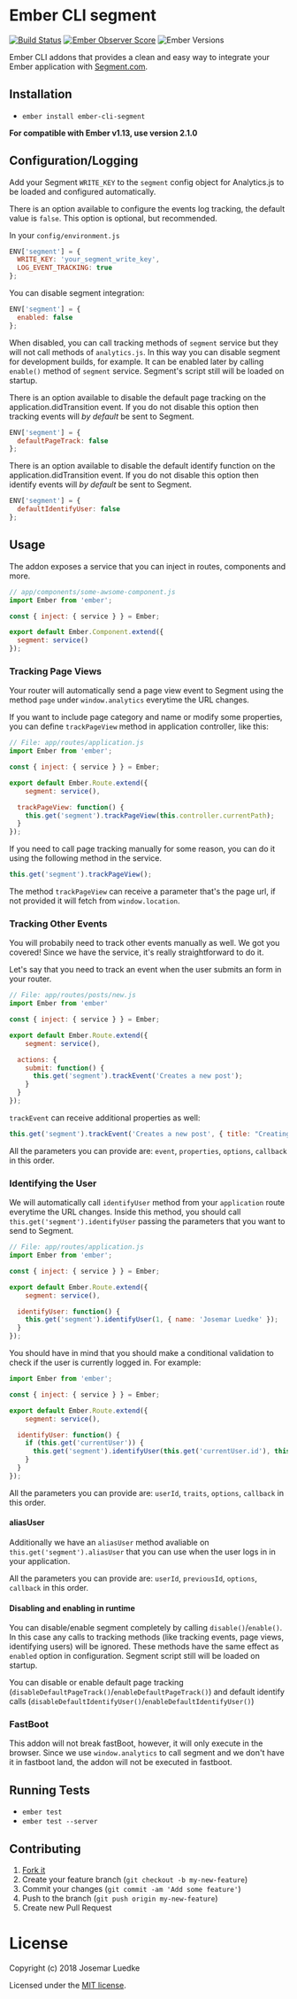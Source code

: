 # Ember CLI segment
[![Build Status](https://travis-ci.org/josemarluedke/ember-cli-segment.svg?branch=master)](https://travis-ci.org/josemarluedke/ember-cli-segment)
[![Ember Observer Score](https://emberobserver.com/badges/ember-cli-segment.svg)](https://emberobserver.com/addons/ember-cli-segment)
![Ember Versions](https://embadge.io/v1/badge.svg?start=2.12.0)


Ember CLI addons that provides a clean and easy way to integrate your Ember application with [Segment.com](https://segment.com/).

## Installation

* `ember install ember-cli-segment`

**For compatible with Ember v1.13, use version 2.1.0**

## Configuration/Logging

Add your Segment `WRITE_KEY` to the `segment` config object for Analytics.js to be loaded and configured automatically.

There is an option available to configure the events log tracking, the default value is `false`. This option is optional, but recommended.

In your `config/environment.js`

```js
ENV['segment'] = {
  WRITE_KEY: 'your_segment_write_key',
  LOG_EVENT_TRACKING: true
};

```

You can disable segment integration:

```js
ENV['segment'] = {
  enabled: false
};
```

When disabled, you can call tracking methods of `segment` service but they will not call methods of
`analytics.js`. In this way you can disable segment for development builds, for example. It can be
enabled later by calling `enable()` method of `segment` service. Segment's script still will be loaded
on startup.

There is an option available to disable the default page tracking on the application.didTransition event. If you do not disable this option then tracking events will *by default* be sent to Segment.

```js
ENV['segment'] = {
  defaultPageTrack: false
};
```

There is an option available to disable the default identify function on the application.didTransition event. If you do not disable this option then identify events will *by default* be sent to Segment.

```js
ENV['segment'] = {
  defaultIdentifyUser: false
};
```

## Usage

The addon exposes a service that you can inject in routes, components and more.

```js
// app/components/some-awsome-component.js
import Ember from 'ember';

const { inject: { service } } = Ember;

export default Ember.Component.extend({
  segment: service()
});

```

### Tracking Page Views

Your router will automatically send a page view event to Segment using the method `page` under `window.analytics` everytime the URL changes.

If you want to include page category and name or modify some properties, you can define `trackPageView` method
in application controller, like this:

```js
// File: app/routes/application.js
import Ember from 'ember';

const { inject: { service } } = Ember;

export default Ember.Route.extend({
	segment: service(),

  trackPageView: function() {
    this.get('segment').trackPageView(this.controller.currentPath);
  }
});
```

If you need to call page tracking manually for some reason, you can do it using the following method in the service.

```js
this.get('segment').trackPageView();
```

The method `trackPageView` can receive a parameter that's the page url, if not provided it will fetch from `window.location`.

### Tracking Other Events

You will probabily need to track other events manually as well. We got you covered! Since we have the service, it's really straightforward to do it.

Let's say that you need to track an event when the user submits an form in your router.


```js
// File: app/routes/posts/new.js
import Ember from 'ember'

const { inject: { service } } = Ember;

export default Ember.Route.extend({
	segment: service(),

  actions: {
    submit: function() {
      this.get('segment').trackEvent('Creates a new post');
    }
  }
});

```

`trackEvent` can receive additional properties as well:

```js
this.get('segment').trackEvent('Creates a new post', { title: "Creating a Ember CLI application" });
```

All the parameters you can provide are: `event`, `properties`, `options`, `callback` in this order.

### Identifying the User

We will automatically call `identifyUser` method from your `application` route everytime the URL changes. Inside this method, you should call `this.get('segment').identifyUser` passing the parameters that you want to send to Segment.

```js
// File: app/routes/application.js
import Ember from 'ember';

const { inject: { service } } = Ember;

export default Ember.Route.extend({
	segment: service(),

  identifyUser: function() {
    this.get('segment').identifyUser(1, { name: 'Josemar Luedke' });
  }
});
```

You should have in mind that you should make a conditional validation to check if the user is currently logged in. For example:


```js
import Ember from 'ember';

const { inject: { service } } = Ember;

export default Ember.Route.extend({
	segment: service(),

  identifyUser: function() {
    if (this.get('currentUser')) {
      this.get('segment').identifyUser(this.get('currentUser.id'), this.get('currentUser'));
    }
  }
});
```

All the parameters you can provide are: `userId`, `traits`, `options`, `callback` in this order.


#### aliasUser

Additionally we have an `aliasUser` method avaliable on `this.get('segment').aliasUser` that you can use when the user logs in in your application.

All the parameters you can provide are: `userId`, `previousId`, `options`, `callback` in this order.

#### Disabling and enabling in runtime

You can disable/enable segment completely by calling `disable()`/`enable()`. In this case any calls to
tracking methods (like tracking events, page views, identifying users) will be ignored. These methods
have the same effect as `enabled` option in configuration. Segment script still will be loaded on
startup.

You can disable or enable default page tracking (`disableDefaultPageTrack()`/`enableDefaultPageTrack()`) and
default identify calls (`disableDefaultIdentifyUser()`/`enableDefaultIdentifyUser()`)

### FastBoot

This addon will not break fastBoot, however, it will only execute in the browser. Since we use `window.analytics` to call segment and we don't have it in fastboot land, the addon will not be executed in fastboot.

## Running Tests

* `ember test`
* `ember test --server`

## Contributing

1. [Fork it](https://github.com/josemarluedke/ember-cli-segment/fork)
2. Create your feature branch (`git checkout -b my-new-feature`)
3. Commit your changes (`git commit -am 'Add some feature'`)
4. Push to the branch (`git push origin my-new-feature`)
5. Create new Pull Request


# License

Copyright (c) 2018 Josemar Luedke

Licensed under the [MIT license](LICENSE.md).
